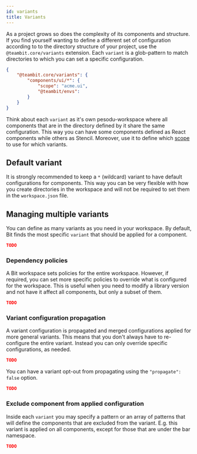 ```yaml
---
id: variants
title: Variants
---
```


As a project grows so does the complexity of its components and structure. If you find yourself wanting to define a different set of configuration according to to the directory structure of your project, use the `@teambit.core/variants` extension. Each `variant` is a glob-pattern to match directories to which you can set a specific configuration.

```json
{
    "@teambit.core/variants": {
        "components/ui/*": {
            "scope": "acme.ui",
            "@teambit/envs":
        }
    }
}
```

Think about each `variant` as it's own pesodu-workspace where all components that are in the directory defined by it share the same configuration. This way you can have some components defined as React components while others as Stencil. Moreover, use it to define which [scope](TODO) to use for which variants.

## Default variant

It is strongly recommended to keep a `*` (wildcard) variant to have default configurations for components. This way you can be very flexible with how you create directories in the workspace and will not be required to set them in the `workspace.json` file.

## Managing multiple variants

You can define as many variants as you need in your workspace. By default, Bit finds the most specific `variant` that should be applied for a component.

```json
TODO
```

### Dependency policies

A Bit workspace sets policies for the entire workspace. However, if required, you can set more specific policies to override what is configured for the workspace. This is useful when you need to modify a library version and not have it affect all components, but only a subset of them.

```json
TODO
```

### Variant configuration propagation

A variant configuration is propagated and merged configurations applied for more general variants. This means that you don't always have to re-configure the entire variant. Instead you can only override specific configurations, as needed.

```json
TODO
```

You can have a variant opt-out from propagating using the `"propagate": false` option.

```json
TODO
```

### Exclude component from applied configuration

Inside each `variant` you may specify a pattern or an array of patterns that will define the components that are excluded from the variant. E.g. this variant is applied on all components, except for those that are under the bar namespace.

```json
TODO
```
